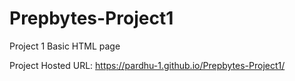 # Prepbytes-Project1
Project 1 Basic HTML page

Project Hosted URL: https://pardhu-1.github.io/Prepbytes-Project1/

